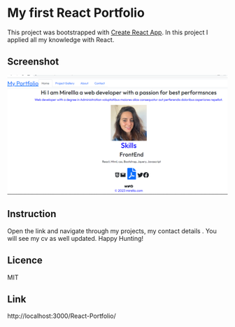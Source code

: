 # My first React Portfolio

This project was bootstrapped with [Create React App](https://github.com/facebook/create-react-app).
In this project I applied all my knowledge with React. 

## Screenshot

![alt text](./src/components/images/reactport.png)

## Instruction

Open the link and navigate through my projects, my contact details . You will see my cv as well updated.
Happy Hunting!

## Licence
MIT

## Link

http://localhost:3000/React-Portfolio/





